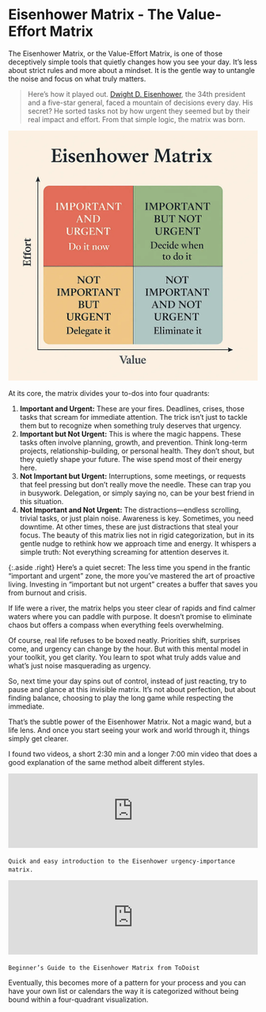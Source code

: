 # Eisenhower Matrix - The Value-Effort Matrix

The Eisenhower Matrix, or the Value-Effort Matrix, is one of those deceptively simple tools that quietly changes how you see your day. It’s less about strict rules and more about a mindset. It is the gentle way to untangle the noise and focus on what truly matters.

> Here’s how it played out. [Dwight D. Eisenhower](https://en.wikipedia.org/wiki/Dwight_D._Eisenhower), the 34th president and a five-star general, faced a mountain of decisions every day. His secret? He sorted tasks not by how urgent they seemed but by their real impact and effort. From that simple logic, the matrix was born.

<a href="/static/2025/eisenhower-matrix-original.png"><img src="/static/2025/eisenhower-matrix.webp" alt="Eisenhower Matrix"></a>

At its core, the matrix divides your to-dos into four quadrants:

1. **Important and Urgent:** These are your fires. Deadlines, crises, those tasks that scream for immediate attention. The trick isn’t just to tackle them but to recognize when something truly deserves that urgency.
2. **Important but Not Urgent:** This is where the magic happens. These tasks often involve planning, growth, and prevention. Think long-term projects, relationship-building, or personal health. They don’t shout, but they quietly shape your future. The wise spend most of their energy here.
3. **Not Important but Urgent:** Interruptions, some meetings, or requests that feel pressing but don’t really move the needle. These can trap you in busywork. Delegation, or simply saying no, can be your best friend in this situation.
4. **Not Important and Not Urgent:** The distractions—endless scrolling, trivial tasks, or just plain noise. Awareness is key. Sometimes, you need downtime. At other times, these are just distractions that steal your focus.
The beauty of this matrix lies not in rigid categorization, but in its gentle nudge to rethink how we approach time and energy. It whispers a simple truth: Not everything screaming for attention deserves it.

{:.aside .right}
Here’s a quiet secret: The less time you spend in the frantic “important and urgent” zone, the more you’ve mastered the art of proactive living. Investing in “important but not urgent” creates a buffer that saves you from burnout and crisis.

If life were a river, the matrix helps you steer clear of rapids and find calmer waters where you can paddle with purpose. It doesn’t promise to eliminate chaos but offers a compass when everything feels overwhelming.

Of course, real life refuses to be boxed neatly. Priorities shift, surprises come, and urgency can change by the hour. But with this mental model in your toolkit, you get clarity. You learn to spot what truly adds value and what’s just noise masquerading as urgency.

So, next time your day spins out of control, instead of just reacting, try to pause and glance at this invisible matrix. It’s not about perfection, but about finding balance, choosing to play the long game while respecting the immediate.

That’s the subtle power of the Eisenhower Matrix. Not a magic wand, but a life lens. And once you start seeing your work and world through it, things simply get clearer.

I found two videos, a short 2:30 min and a longer 7:00 min video that does a good explanation of the same method albeit different styles.

<iframe width="100%" height="auto" src="https://www.youtube.com/embed/tT89OZ7TNwc?si=_e6uGoT8BalWkanh" title="Eisenhower Matrix" frameborder="0" allow="accelerometer; autoplay; clipboard-write; encrypted-media; gyroscope; picture-in-picture; web-share" referrerpolicy="strict-origin-when-cross-origin" allowfullscreen></iframe>

`Quick and easy introduction to the Eisenhower urgency-importance matrix.`

<iframe width="100%" height="auto" src="https://www.youtube.com/embed/tLLyi50M5KM?si=K2oG4r3tC8r19iq7" title="YouTube video player" frameborder="0" allow="accelerometer; autoplay; clipboard-write; encrypted-media; gyroscope; picture-in-picture; web-share" referrerpolicy="strict-origin-when-cross-origin" allowfullscreen></iframe>

`Beginner’s Guide to the Eisenhower Matrix from ToDoist`

Eventually, this becomes more of a pattern for your process and you can have your own list or calendars the way it is categorized without being bound within a four-quadrant visualization.